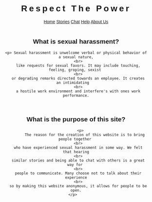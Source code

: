 <!DOCTYPE html>
<html>
<title>W3.CSS Template</title>
<meta charset="UTF-8">
<meta name="viewport" content="width=device-width, initial-scale=1">
<link rel="stylesheet" href="https://www.w3schools.com/w3css/4/w3.css">
<link rel="stylesheet" href="https://fonts.googleapis.com/css?family=Raleway">
<link rel="stylesheet" href="https://cdnjs.cloudflare.com/ajax/libs/font-awesome/4.7.0/css/font-awesome.min.css">
<style> 
body,h1 {font-family: "Raleway", Arial, sans-serif}
h1 {letter-spacing: 6px}
.w3-row-padding img {margin-bottom: 12px}
</style>
<body>

<!-- !PAGE CONTENT! -->
<div class="w3-content" style="max-width:1500px">

<!-- Header -->
<header class="w3-panel w3-center w3-opacity" style="padding:128px 16px">
  <h1 class="w3-xlarge">Respect The Power</h1>
  
  <div class="w3-padding-32">
    <div class="w3-bar w3-border">
          <a href="#" class="w3-bar-item w3-button w3-light-grey">Home</a>
      <a href="#" class="w3-bar-item w3-button">Stories</a>
      <a href="#" class="w3-bar-item w3-button">Chat</a>
      <a href="#" class="w3-bar-item w3-button">Help</a>
      <a href="#" class="w3-bar-item w3-button">About Us</a>
     
    
 <br>
 <br>
    
<h2  style= text-align:center; "font-size: 100%;">  What is sexual harassment?  </h2>
 
    <p> Sexual harassment is unwelcome verbal or physical behavior of a sexual nature,
      <br>
      like requests for sexual favors. It may include touching, feeling, groping, sexist 
      <br>
      or degrading remarks directed towards an employee. It creates an intimidating   
      <br>
      a hostile work environment and interfere's with ones work performance.
      
      
<br>   
  
<h2 style= text-align:center; "font-size: 100%;">  What is the purpose of this site?  </h2>
  
 		<p>
 			The reason for the creation of this website is to bring people together 
      <br>
      who have experienced sexual harassment in some way. We felt that hearing
      <br>
      similar stories and being able to chat with others is a great way for 
      <br>
      people to communicate. Many choose not to talk about their experience
      <br>
      so by making this website anonymous, it allows for people to be open.
    </p>   
    
    
<!-- Photo Grid -->
<div class="w3-row-padding w3-grayscale" style="margin-bottom:128px">
  <div class="w3-half">
    
  </div>

  <div class="w3-half">
    
  </div>
</div>
    
<p>     
  <div>
  </div> 

    
    
    
    
    
  
<!-- End Page Content -->
</div>



</body>

</html>
